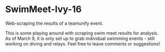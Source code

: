 # SwimMeet-Ivy-16
Web-scraping the results of a teamunify event. 


This is some playing around with scraping swim meet results for analysis. As of March 9, it is only set up to grab individual swimming events - still working on diving and relays. Feel free to leave comments or suggestions!
